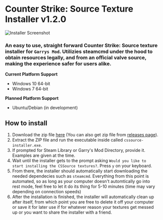 # Counter Strike: Source Texture Installer v1.2.0
![Installer Screenshot](https://github.com/TheXYZNetwork/CSSource-Texture-Installer/blob/master/screenshots/Capture.PNG?raw=true)

### An easy to use, straight forward Counter Strike: Source texture installer for `Garrys Mod`. Utilizies steamcmd under the hood to obtain resources legally, and from an official valve source, making the experience safer for users alike.

__**Current Platform Support**__
- Windows 10 64-bit
- Windows 7 64-bit

__**Planned Platform Support**__
- Ubuntu/Debian (in development)

## How to install
1. Download the zip file [here](https://github.com/TheXYZNetwork/CSSource-Texture-Installer/releases/download/1.2.0/installer.zip)
(You can also get zip file from [releases page](https://github.com/TheXYZNetwork/CSSource-Texture-Installer/releases)).
2. Extract the ZIP file and run the executable inside called `cssource-installer.exe`.
3. If prompted for Steam Library or Garry's Mod Directory, provide it. Examples are given at the time.
4. Wait until the installer gets to the prompt asking `Would you like to start installing the CSSource textures?`. Press `y` on your keyboard.
5. From there, the installer should automatically start downloading the needed dependecies such as `steamcmd`. Everything from this point is automated, so as long as your computer doesn't automtically go into rest mode, feel free to let it do its thing for 5-10 minutes (time may vary depending on connection speeds)
6. After the installation is finished, the installer will automatically clean up after itself, from which point you are free to delete it off your computer or save it for later use if for whatever reason your textures get messed up or you want to share the installer with a friend.
